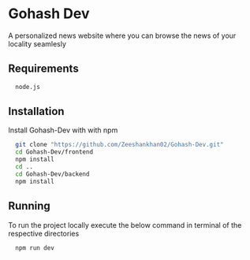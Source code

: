 # Gohash Dev

A personalized news website where you can browse the news of your locality seamlesly

## Requirements

```bash
  node.js
```

## Installation

Install Gohash-Dev with with npm

```bash
  git clone "https://github.com/Zeeshankhan02/Gohash-Dev.git"
  cd Gohash-Dev/frontend
  npm install
  cd ..
  cd Gohash-Dev/backend
  npm install
```

## Running

To run the project locally execute the below command in terminal of the respective directories

```bash
  npm run dev
```
